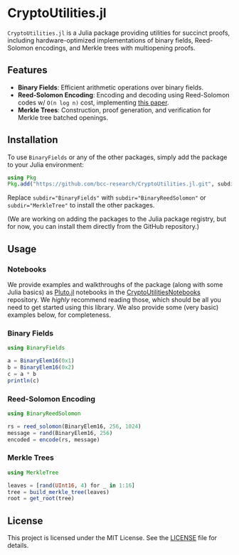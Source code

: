 # CryptoUtilities.jl

`CryptoUtilities.jl` is a Julia package providing utilities for succinct proofs,
including hardware-optimized implementations of binary fields, Reed-Solomon
encodings, and Merkle trees with multiopening proofs.

## Features

- **Binary Fields**: Efficient arithmetic operations over binary fields.
- **Reed-Solomon Encoding**: Encoding and decoding using Reed-Solomon codes w/ `O(n log n)` cost, implementing [this paper](https://ieee-focs.org/FOCS-2014-Papers/6517a316.pdf).
- **Merkle Trees**: Construction, proof generation, and verification for Merkle tree batched openings.

## Installation

To use `BinaryFields` or any of the other packages, simply add the package to your Julia environment:

```julia
using Pkg
Pkg.add("https://github.com/bcc-research/CryptoUtilities.jl.git", subdir="BinaryFields")
```
Replace `subdir="BinaryFields"` with `subdir="BinaryReedSolomon"` or
`subdir="MerkleTree"` to install the other packages.

(We are working on adding the packages to the Julia package registry, but for
now, you can install them directly from the GitHub repository.)

## Usage

### Notebooks

We provide examples and walkthroughs of the package (along with some Julia
basics) as [Pluto.jl](https://plutojl.org) notebooks in the
[CryptoUtilitiesNotebooks](https://github.com/bcc-research/CryptoUtilitiesNotebooks)
repository. We _highly_ recommend reading those, which should be all you need to
get started using this library. We also provide some (very basic) examples below, for
completeness.

### Binary Fields

```julia
using BinaryFields

a = BinaryElem16(0x1)
b = BinaryElem16(0x2)
c = a * b
println(c)
```

### Reed-Solomon Encoding

```julia
using BinaryReedSolomon

rs = reed_solomon(BinaryElem16, 256, 1024)
message = rand(BinaryElem16, 256)
encoded = encode(rs, message)
```

### Merkle Trees

```julia
using MerkleTree

leaves = [rand(UInt16, 4) for _ in 1:16]
tree = build_merkle_tree(leaves)
root = get_root(tree)
```

## License

This project is licensed under the MIT License. See the [LICENSE](./LICENSE) file for details.

